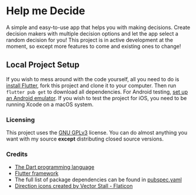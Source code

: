 # Help me Decide

A simple and easy-to-use app that helps you with making decisions.
Create decision makers with multiple decision options and let the app select a random decision for you!
This project is in active development at the moment, so except more features to come and existing ones to change!

## Local Project Setup

If you wish to mess around with the code yourself, all you need to do is [install Flutter](https://docs.flutter.dev/get-started/install),
fork this project and clone it to your computer. Then run `flutter pub get` to download all dependencies.
For Android testing, [set up an Android emulator](https://docs.flutter.dev/get-started/install/windows#android-setup).
If you wish to test the project for iOS, you need to be running Xcode on a macOS system.

### Licensing

This project uses the [GNU GPLv3](https://choosealicense.com/licenses/gpl-3.0/) license.
You can do almost anything you want with my source **except** distributing closed source versions.

### Credits

- [The Dart programming language](https://dart.dev/)
- [Flutter framework](https://flutter.dev/)
- The full list of package dependencies can be found in [pubspec.yaml](/pubspec.yaml)
- [Direction icons created by Vector Stall - Flaticon](https://www.flaticon.com/free-icons/direction)